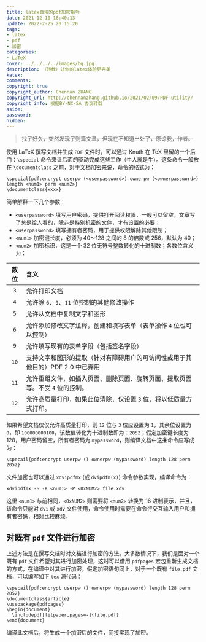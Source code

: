 ```yaml
---
title: latex自带的pdf加密指令
date: 2021-12-10 18:40:13
update: 2022-2-25 20:15:20
tags: 
- latex
- pdf 
- 加密
categories:
- LaTeX
cover: ../../../../images/bg.jpg
description: （转载）让你的latex体验更完美
katex:
comments:
copyright: true
copyright_author: Chennan ZHANG
copyright_url: http://chennanzhang.github.io/2021/02/09/PDF-utility/
copyright_info: 根据BY-NC-SA 协议转载
aside:
password:
hidden:
---
```


> ~~找了好久，突然发现了则篇文章，但现在不知道出处了，原谅我，作者。~~

使用 LaTeX 撰写文档并生成 `PDF` 文件时，可以通过 Knuth 在 TeX 里留的一个后门：`\special` 命令来让后面的驱动完成这些工作（牛人就是牛）。这条命令一般放在 `\documentclass` 之前，对于文档加密来说，命令的格式为：

```
\special{pdf:encrypt userpw (<userpassword>) ownerpw (<ownerpassword>) length <num1> perm <num2>}
\documentclass{xxxx}
```

简单解释一下几个参数：

- `<userpassword>` 填写用户密码，提供打开阅读权限，一般可以留空，文章写了总是给人看的，除非是特别机密的文件，才有设置的必要；
- `<userpassword>` 填写拥有者密码，用于提供权限解除其他限制；
- `<num1>` 加密键长度，必须为 40～128 之间的 8 的倍数或 256，默认为 40；
- `<num2>` 加密标识，这是一个 32 位无符号整数转化的十进制数；各数位含义为：

| 数位 | 含义                                                         |
| :--: | :----------------------------------------------------------- |
| `3`  | 允许打印文档                                                 |
| `4`  | 允许除 `6`、`9`、`11` 位控制的其他修改操作                   |
| `5`  | 允许从文档中复制文字和图形                                   |
| `6`  | 允许添加修改文字注释，创建和填写表单（表单操作 `4` 位也可以控制） |
| `9`  | 允许填写现有的表单字段（包括签名字段）                       |
| `10` | 支持文字和图形的提取（针对有障碍用户的可访问性或用于其他目的）PDF 2.0 中已弃用 |
| `11` | 允许重组文件，如插入页面、删除页面、旋转页面、提取页面等。不受 `4` 位的控制。 |
| `12` | 允许高质量打印，如果此位清除，仅设置 `3` 位，将以低质量方式打印。 |

如果希望文档仅仅允许高质量打印，则 `12` 位与 `3` 位应设置为 `1`，其余位设置为 `0`，即 `100000000100`，该数值转化为十进制数即为：`2052`；假定加密键长度为 128，用户密码留空，所有者密码为 `mypassword`，则编译文档中这条命令应写成为：

```
\specail{pdf:encrypt userpw () ownerpw (mypassword) length 128 perm 2052}
```

文件加密也可以通过 `xdvipdfmx` (或 `dvipdfm(x)`) 命令参数实现，编译命令为：

```
xdvipdfmx -S -K <num1> -P <0xNUM2> file.xdv
```

这里 `<num1>` 与前相同，`<0xNUM2>` 则需要将 `<num2>` 转换为 16 进制表示，并且，该命令只能对 `dvi` 或 `xdv` 文件使用，命令使用时需要在命令行交互输入用户和拥有者密码，相对比较麻烦。

## 对既有 `pdf` 文件进行加密

上述方法是在撰写文档时对文档进行加密的方法。大多数情况下，我们是面对一个既有 `pdf` 文件希望对其进行加密处理，这时可以借用 `pdfpages` 宏包重新生成文档的方式，在编译中对其进行加密。假定加密语句同上，对于一个既有 `file.pdf` 文档，可以编写如下 `tex` 源代码：

```
\specail{pdf:encrypt userpw () ownerpw (mypassword) length 128 perm 2052}
\documentclass{article}
\usepackage{pdfpages}
\begin{document}
  \includepdf[fitpaper,pages=-]{file.pdf}
\end{document}
```

编译此文档后，将生成一个加密后的文件，间接实现了加密。
